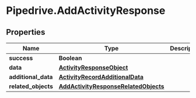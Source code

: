 # Pipedrive.AddActivityResponse

## Properties

Name | Type | Description | Notes
------------ | ------------- | ------------- | -------------
**success** | **Boolean** |  | [optional] 
**data** | [**ActivityResponseObject**](ActivityResponseObject.md) |  | [optional] 
**additional_data** | [**ActivityRecordAdditionalData**](ActivityRecordAdditionalData.md) |  | [optional] 
**related_objects** | [**AddActivityResponseRelatedObjects**](AddActivityResponseRelatedObjects.md) |  | [optional] 


